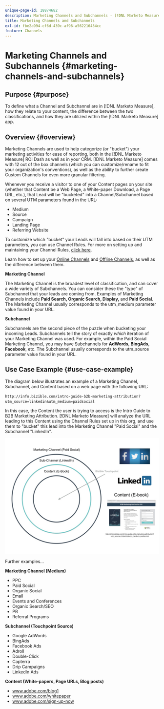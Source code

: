 ```yaml
---
unique-page-id: 18874682
description: Marketing Channels and Subchannels - [!DNL Marketo Measure]
title: Marketing Channels and Subchannels
exl-id: fbe2a994-cf6d-439c-af96-a562216434cc
feature: Channels
---
```

# Marketing Channels and Subchannels {#marketing-channels-and-subchannels}

## Purpose {#purpose}

To define what a Channel and Subchannel are in [!DNL Marketo Measure], how they relate to your content, the difference between the two classifications, and how they are utilized within the [!DNL Marketo Measure] app.

## Overview {#overview}

Marketing Channels are used to help categorize (or "bucket") your marketing activities for ease of reporting, both in the [!DNL Marketo Measure] ROI Dash as well as in your CRM. [!DNL Marketo Measure] comes with 12 out of the box channels (which you can customize/rename to fit your organization's conventions), as well as the ability to further create Custom Channels for even more granular filtering.  
  
Whenever you receive a visitor to one of your Content pages on your site (whether that Content be a Web Page, a White-paper Download, a Page URL, etc.), that Lead will be "bucketed" into a Channel/Subchannel based on several UTM parameters found in the URL:

* Medium
* Source
* Campaign
* Landing Page
* Referring Website

To customize which "bucket" your Leads will fall into based on their UTM parameters, you can use Channel Rules. For more on setting up and maintaining your Channel Rules, [click here](/help/channel-tracking-and-setup/online-channels/online-custom-channel-setup.md).

Learn how to set up your [Online Channels](/help/channel-tracking-and-setup/online-channels/online-custom-channel-setup.md) and [Offline Channels](/help/channel-tracking-and-setup/offline-channels/offline-custom-channel-setup.md), as well as the difference between them.

**Marketing Channel**

The Marketing Channel is the broadest level of classification, and can cover a wide variety of Subchannels. You can consider these the "type" of Subchannel that your leads are coming from. Examples of Marketing Channels include **Paid Search, Organic Search, Display,** and **Paid Social**. The Marketing Channel usually corresponds to the utm_medium parameter value found in your URL.

**Subchannel**

Subchannels are the second piece of the puzzle when bucketing your incoming Leads. Subchannels tell the story of exactly _which_ iteration of your Marketing Channel was used. For example, within the Paid Social Marketing Channel, you may have Subchannels for **AdWords**, **BingAds**, **Facebook**, etc. The Subchannel usually corresponds to the utm_source parameter value found in your URL.

## Use Case Example {#use-case-example}

The diagram below illustrates an example of a Marketing Channel, Subchannel, and Content based on a web page with the following URL:

`http://info.bizible.com/intro-guide-b2b-marketing-attribution?utm_source=linkedin&utm_medium=paidsocial`

In this case, the Content the user is trying to access is the Intro Guide to B2B Marketing Attribution. [!DNL Marketo Measure] will analyze the URL leading to this Content using the Channel Rules set up in this org, and use them to "bucket" this lead into the Marketing Channel "Paid Social" and the Subchannel "LinkedIn".

![](assets/1.jpg)

Further examples...

**Marketing Channel (Medium)**

* PPC
* Paid Social
* Organic Social
* Email
* Events and Conferences
* Organic Search/SEO
* PR
* Referral Programs

**Subchannel (Touchpoint Source)**

* Google AdWords
* BingAds
* Facebook Ads
* Adroll
* Double-Click
* Capterra
* Drip Campaigns
* LinkedIn Ads

**Content (White-papers, Page URLs, Blog posts)**

* www.adobe.com/blog1
* www.adobe.com/whitepaper
* www.adobe.com/sign-up-now
